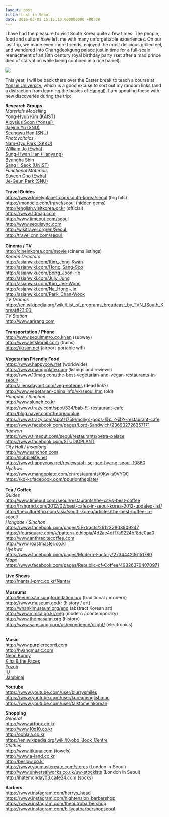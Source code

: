 ```yaml
---
layout: post
title: Lost in Seoul
date: 2016-03-01 15:15:13.000000000 +00:00
---
```

I have had the pleasure to visit South Korea quite a few times. The people, food and culture have left me with many unforgettable experiences. On our last trip, we made even more friends, enjoyed the most delicious grilled eel, and wandered into Changdeokgung palace just in time for a full-scale reenactment of an 18th century royal birthday party (set after a mad prince died of starvation while being confined in a rice barrel).
<p><img src="{{ site.baseurl }}/assets/2016/03/img_1540.jpg"></p>
<p>This year, I will be back there over the Easter break to teach a course at <a href="http://mse.yonsei.ac.kr/eng/">Yonsei University</a>, which is a good excuse to sort out my random links (and a distraction from learning the basics of <a href="https://en.wikipedia.org/wiki/Hangul">Hangul</a>). I am updating these with new discoveries during the trip:</p>
<div><strong>Research Groups</strong></div>
<div><em>Materials Modelling</em></div>
<div><a href="https://qnmsg.kaist.ac.kr">Yong-Hyun Kim (KAIST)</a></div>
<div><a href="http://yonseimtg.weebly.com">Aloysius Soon (Yonsei) </a></div>
<div><a href="http://phya.snu.ac.kr/jyu">Jaejun Yu (SNU)</a></div>
<div><a href="http://cmsl.snu.ac.kr">Seungwu Han (SNU)</a></div>
<div><em>Photovoltaics</em></div>
<div><a href="http://skkuchemeng.hosting.bizfree.kr/xe/">Nam-Gyu Park (SKKU)</a></div>
<div><a href="http://www.ewha.ac.kr/mbs/ewhaen/subview.jsp?id=ewhaen_040301031000">William Jo (Ewha)</a></div>
<div><a href="http://inml.hanyang.ac.kr/index2.asp">Sung-Hwan Han (Hanyang)</a></div>
<div><a href="http://energymatlab.kaist.ac.kr">Byungha Shin</a></div>
<div><a href="http://seoksi.unist.ac.kr">Sang Il Seok (UNIST)</a></div>
<div><em>Functional Materials</em></div>
<div><a href="https://sites.google.com/site/schocemsewha/">Suyeon Cho (Ewha)</a></div>
<div><a href="http://magnetism.snu.ac.kr">Je-Geun Park (SNU)</a></div>
<div><strong><br />Travel Guides</strong></div>
<div><a href="https://www.lonelyplanet.com/south-korea/seoul">https://www.lonelyplanet.com/south-korea/seoul</a> (big hits)</div>
<div><a href="https://monocle.com/travel/seoul">https://monocle.com/travel/seoul</a> (hidden gems)</div>
<div><a href="http://english.visitkorea.or.kr">http://english.visitkorea.or.kr</a> (official)</div>
<div><a href="https://www.10mag.com">https://www.10mag.com</a></div>
<div><a href="http://www.timeout.com/seoul">http://www.timeout.com/seoul</a></div>
<div><a href="http://www.seoulsync.com">http://www.seoulsync.com</a></div>
<div><a href="http://wikitravel.org/en/Seoul">http://wikitravel.org/en/Seoul </a></div>
<div><a href="http://travel.cnn.com/seoul">http://travel.cnn.com/seoul </a></div>
<div><strong><br />Cinema / TV</strong></div>
<div><a href="http://cineinkorea.com/movie">http://cineinkorea.com/movie</a> (cinema listings)</div>
<div><em>Korean Directors </em></div>
<div><a href="http://asianwiki.com/Kim_Jong-Kwan">http://asianwiki.com/Kim_Jong-Kwan </a></div>
<div><a href="http://asianwiki.com/Hong_Sang-Soo">http://asianwiki.com/Hong_Sang-Soo</a></div>
<div><a href="http://asianwiki.com/Bong_Joon-Ho">http://asianwiki.com/Bong_Joon-Ho</a></div>
<div><a href="http://asianwiki.com/July_Jung_%28director%29">http://asianwiki.com/July_Jung</a></div>
<div><a href="http://asianwiki.com/Kim_Jee-Woon">http://asianwiki.com/Kim_Jee-Woon</a></div>
<div><a href="http://asianwiki.com/Na_Hong-Jin">http://asianwiki.com/Na_Hong-Jin</a></div>
<div><a href="http://asianwiki.com/Park_Chan-Wook">http://asianwiki.com/Park_Chan-Wook</a></div>
<div><em>TV Dramas</em></div>
<div><a href="https://en.wikipedia.org/wiki/List_of_programs_broadcast_by_TVN_(South_Korea)#23:00">https://en.wikipedia.org/wiki/List_of_programs_broadcast_by_TVN_(South_Korea)#23:00 </a></div>
<div><em>TV Station</em></div>
<div><a href="http://www.arirang.com">http://www.arirang.com</a></div>
<div><strong><br />Transportation / Phone</strong></div>
<div><a href="http://www.seoulmetro.co.kr/en">http://www.seoulmetro.co.kr/en</a> (subway)</div>
<div><a href="http://www.letskorail.com">http://www.letskorail.com</a> (trains)</div>
<div><a href="https://krsim.net">https://krsim.net</a> (airport portable wifi)</div>
<div><strong><br />Vegetarian Friendly Food</strong></div>
<div><a href="https://www.happycow.net">https://www.happycow.net</a> (worldwide)</div>
<div><a href="https://www.mangoplate.com">https://www.mangoplate.com</a> (listings and reviews)</div>
<div><a href="https://www.10mag.com/the-best-vegetarian-and-vegan-restaurants-in-seoul/">https://www.10mag.com/the-best-vegetarian-and-vegan-restaurants-in-seoul/</a></div>
<div><a href="http://aliensdayout.com/veg-eateries">http://aliensdayout.com/veg-eateries</a> (dead link?)</div>
<div><a href="http://www.vegetarian-china.info/vk/seoul.htm">http://www.vegetarian-china.info/vk/seoul.htm</a> (old)</div>
<div><em>Hongdae / Sinchon </em></div>
<div><a href="http://www.slunch.co.kr">http://www.slunch.co.kr</a></div>
<div><a href="https://www.trazy.com/spot/334/bab-밥-restaurant-cafe">https://www.trazy.com/spot/334/bab-밥-restaurant-cafe</a></div>
<div><a href="http://blog.naver.com/thebreadblue">http://blog.naver.com/thebreadblue</a></div>
<div><a href="https://www.trazy.com/spot/1759/molly’s-pops-몰리스팝스-restaurant-cafe">https://www.trazy.com/spot/1759/molly’s-pops-몰리스팝스-restaurant-cafe</a></div>
<div><a href="https://www.facebook.com/pages/Lord-Sandwich/236932726357171">https://www.facebook.com/pages/Lord-Sandwich/236932726357171</a><br /><em>Itaewon<br /></em><a href="https://www.timeout.com/seoul/restaurants/petra-palace">https://www.timeout.com/seoul/restaurants/petra-palace</a><br /><a href="https://www.facebook.com/STUDIOPLANT">https://www.facebook.com/STUDIOPLANT</a><br /><em>City Hall / Insadong<br /></em><a href="http://www.sanchon.com/en/index.php">http://www.sanchon.com</a><br /><a href="http://slobbielife.net">http://slobbielife.net</a><br /><a href="https://www.happycow.net/reviews/oh-se-gae-hyang-seoul-10860">https://www.happycow.net/reviews/oh-se-gae-hyang-seoul-10860</a><br /><em>Hyehwa<br /></em><a href="https://www.mangoplate.com/en/restaurants/9Kw-s9VYQ0">https://www.mangoplate.com/en/restaurants/9Kw-s9VYQ0</a><br /><a href="https://ko-kr.facebook.com/ppuriontheplate/">https://ko-kr.facebook.com/ppuriontheplate/</a></div>
<div><strong><br />Tea / Coffee</strong></div>
<div><em>Guides</em></div>
<div><a href="http://www.timeout.com/seoul/restaurants/the-citys-best-coffee">http://www.timeout.com/seoul/restaurants/the-citys-best-coffee </a></div>
<div><a href="http://frshgrnd.com/2012/02/best-cafes-in-seoul-korea-2012-updated-list/">http://frshgrnd.com/2012/02/best-cafes-in-seoul-korea-2012-updated-list/</a></div>
<div><a href="http://theculturetrip.com/asia/south-korea/articles/the-best-coffee-in-seoul/">http://theculturetrip.com/asia/south-korea/articles/the-best-coffee-in-seoul/</a></div>
<div><em>Hongdae / Sinchon </em></div>
<div><a href="https://www.facebook.com/pages/5Extracts/261222803909247">https://www.facebook.com/pages/5Extracts/261222803909247</a></div>
<div><a href="https://foursquare.com/v/pattern-ethiopia/4d2ae4dff7a9224bf8dc0aa0">https://foursquare.com/v/pattern-ethiopia/4d2ae4dff7a9224bf8dc0aa0 </a></div>
<div><a href="http://www.anthracitecoffee.com/">http://www.anthracitecoffee.com</a></div>
<div><a href="http://www.roastmaster.co.kr">http://www.roastmaster.co.kr </a></div>
<div>
<div><em>Hyehwa</em></div>
</div>
<div><a href="https://www.facebook.com/pages/Modern-Factory/273444236151780">https://www.facebook.com/pages/Modern-Factory/273444236151780</a></div>
<div><em>Mapo</em></div>
<div><a href="https://www.facebook.com/pages/Republic-of-Coffee/493263794070971">https://www.facebook.com/pages/Republic-of-Coffee/493263794070971</a></div>
<div><strong><br />Live Shows</strong></div>
<div><a href="http://nanta.i-pmc.co.kr/Nanta/">http://nanta.i-pmc.co.kr/Nanta/</a></div>
<div><strong><br />Museums</strong></div>
<div><a href="http://leeum.samsungfoundation.org">http://leeum.samsungfoundation.org</a> (traditional / modern)</div>
<div><a href="https://www.museum.go.kr/site/eng/home">https://www.museum.go.kr</a> (history / art)</div>
<div><a href="http://whankimuseum.org/eng/">http://whankimuseum.org/eng</a> (abstract Korean art)</div>
<div><a href="http://www.mmca.go.kr/eng/">http://www.mmca.go.kr/eng</a> (modern / contemporary)</div>
<div><a href="http://www.thomasahn.org/">http://www.thomasahn.org</a> (history)</div>
<div><a href="http://www.samsung.com/us/experience/dlight/main/main.html">http://www.samsung.com/us/experience/dlight/</a> (electronics)</div>
<div>
<p><strong><br />Music<br /></strong><a href="http://www.purplerecord.com/">http://www.purplerecord.com<br /></a><a href="http://hyangmusic.com">http://hyangmusic.com<br /></a><a href="https://www.youtube.com/watch?v=cepQ1J27PuU">Neon Bunny<br /></a><a href="https://www.youtube.com/watch?v=S86Cr1kaH7I">Kiha &amp; the Faces<br /></a><a href="https://www.youtube.com/watch?v=1mfdLIRm6uE">Yozoh<br /></a><a href="https://www.youtube.com/watch?v=Q0xvVgKJxfs">IU<br /></a><a href="https://www.youtube.com/watch?v=aik3JRXud6Q">Jambinai</a></p>
<p><strong>Youtube<br /></strong>
	<a href="https://www.youtube.com/user/blurrysmiles">https://www.youtube.com/user/blurrysmiles</a><br />
	<a href="https://www.youtube.com/user/koreanenglishman">https://www.youtube.com/user/koreanenglishman</a><br />
	<a href="https://www.youtube.com/user/talktomeinkorean">https://www.youtube.com/user/talktomeinkorean</a></p>
</div>
<div>
<p><strong>Shopping<br /></strong><em>General<br /></em><a href="http://www.artbox.co.kr">http://www.artbox.co.kr<br /></a><a href="http://www.10x10.co.kr/">http://www.10x10.co.kr<br /></a><a href="http://oohlala.co.kr">http://oohlala.co.kr<br /></a><a href="https://en.wikipedia.org/wiki/Kyobo_Book_Centre">https://en.wikipedia.org/wiki/Kyobo_Book_Centre<br /></a><em>Clothes<br /></em><a href="http://www.itkuna.com">http://www.itkuna.com</a> (towels)<br /><a href="http://www.a-land.co.kr">http://www.a-land.co.kr<br /></a><a href="http://beslow.co.kr">http://beslow.co.kr<br /></a><a href="https://www.youmustcreate.com/stores">https://www.youmustcreate.com/stores</a> (London in Seoul)<br /><a href="http://www.universalworks.co.uk/uw-stockistshttp://www.universalworks.co.uk/uw-stockists">http://www.universalworks.co.uk/uw-stockists</a> (London in Seoul)<br /><a href="http://ihatemonday03.cafe24.com">http://ihatemonday03.cafe24.com</a> (socks)</p>
</div>
<p><strong>Barbers<br /></strong><a href="https://www.instagram.com/herrys_head">https://www.instagram.com/herrys_head</a><br /><a href="https://www.instagram.com/hightension_barbershop">https://www.instagram.com/hightension_barbershop</a> <br /><a href="https://www.instagram.com/theoutrobarbershop">https://www.instagram.com/theoutrobarbershop</a><br /><a href="https://www.instagram.com/billycatbarbershopseoul">https://www.instagram.com/billycatbarbershopseoul </a></p>
<p><!-- wp:paragraph --></p>
<p><!-- /wp:paragraph --></p>
